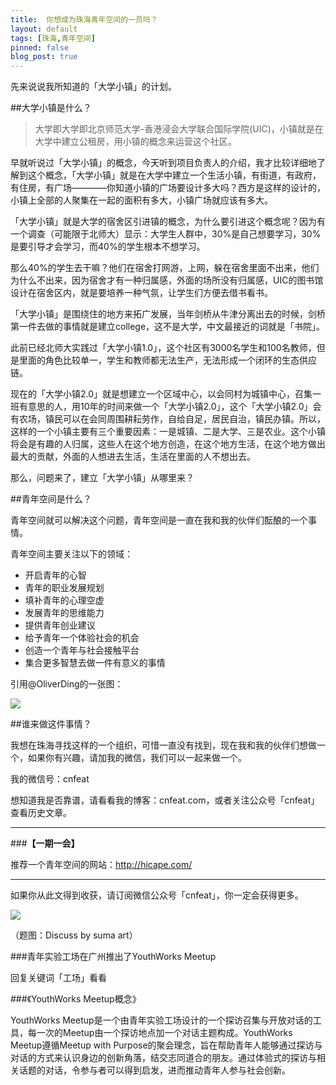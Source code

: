 ```yaml
---
title:  你想成为珠海青年空间的一员吗？
layout: default
tags: [珠海,青年空间]
pinned: false
blog_post: true
---
```


先来说说我所知道的「大学小镇」的计划。

##大学小镇是什么？

>大学即大学即北京师范大学-香港浸会大学联合国际学院(UIC)，小镇就是在大学中建立公租房，用小镇的概念来运营这个社区。

早就听说过「大学小镇」的概念，今天听到项目负责人的介绍，我才比较详细地了解到这个概念，「大学小镇」就是在大学中建立一个生活小镇，有街道，有政府，有住房，有广场————你知道小镇的广场要设计多大吗？西方是这样的设计的，小镇上全部的人聚集在一起的面积有多大，小镇广场就应该有多大。

「大学小镇」就是大学的宿舍区引进镇的概念，为什么要引进这个概念呢？因为有一个调查（可能限于北师大）显示：大学生人群中，30%是自己想要学习，30%是要引导才会学习，而40%的学生根本不想学习。

那么40%的学生去干嘛？他们在宿舍打网游，上网，躲在宿舍里面不出来，他们为什么不出来，因为宿舍才有一种归属感，外面的场所没有归属感，UIC的图书馆设计在宿舍区内，就是要培养一种气氛，让学生们方便去借书看书。

「大学小镇」是围绕住的地方来拓广发展，当年剑桥从牛津分离出去的时候，剑桥第一件去做的事情就是建立college，这不是大学，中文最接近的词就是「书院」。

此前已经北师大实践过「大学小镇1.0」，这个社区有3000名学生和100名教师，但是里面的角色比较单一，学生和教师都无法生产，无法形成一个闭环的生态供应链。

现在的「大学小镇2.0」就是想建立一个区域中心，以会同村为城镇中心，召集一班有意思的人，用10年的时间来做一个「大学小镇2.0」，这个「大学小镇2.0」会有农场，镇民可以在会同周围耕耘劳作，自给自足，居民自治，镇民办镇。所以，这样的一个小镇主要有三个重要因素：一是城镇、二是大学、三是农业。这个小镇将会是有趣的人归属，这些人在这个地方创造，在这个地方生活，在这个地方做出最大的贡献，外面的人想进去生活，生活在里面的人不想出去。

那么，问题来了，建立「大学小镇」从哪里来？

##青年空间是什么？

青年空间就可以解决这个问题，青年空间是一直在我和我的伙伴们酝酿的一个事情。

青年空间主要关注以下的领域：

- 开启青年的心智
- 青年的职业发展规划
- 填补青年的心理空虚
- 发展青年的思维能力
- 提供青年创业建议
- 给予青年一个体验社会的机会
- 创造一个青年与社会接触平台
- 集合更多智慧去做一件有意义的事情

引用@OliverDing的一张图：

![](http://cnfeat.qiniudn.com/youth_space_12292012.png)

##谁来做这件事情？

我想在珠海寻找这样的一个组织，可惜一直没有找到，现在我和我的伙伴们想做一个，如果你有兴趣，请加我的微信，我们可以一起来做一个。

我的微信号：cnfeat

想知道我是否靠谱，请看看我的博客：cnfeat.com，或者关注公众号「cnfeat」查看历史文章。

---

###**【一期一会】**

推荐一个青年空间的网站：http://hicape.com/

----

如果你从此文得到收获，请订阅微信公众号「cnfeat」，你一定会获得更多。

![](http://7d9mjz.com1.z0.glb.clouddn.com/2014-12-15.jpg)

（题图：Discuss by suma art）

###青年实验工场在广州推出了YouthWorks Meetup

回复关键词「工场」看看

###《YouthWorks Meetup概念》

YouthWorks Meetup是一个由青年实验工场设计的一个探访召集与开放对话的工具，每一次的Meetup由一个探访地点加一个对话主题构成。YouthWorks Meetup遵循Meetup with Purpose的聚会理念，旨在帮助青年人能够通过探访与对话的方式来认识身边的创新角落，结交志同道合的朋友。通过体验式的探访与相关话题的对话，令参与者可以得到启发，进而推动青年人参与社会创新。










